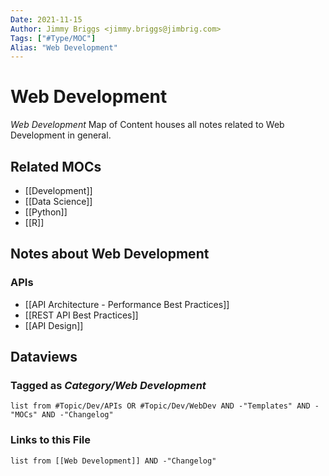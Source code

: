 ```yaml
---
Date: 2021-11-15
Author: Jimmy Briggs <jimmy.briggs@jimbrig.com>
Tags: ["#Type/MOC"]
Alias: "Web Development"
---
```


# Web Development

*Web Development* Map of Content houses all notes related to Web Development in general.

## Related MOCs

- [[Development]]
- [[Data Science]]
- [[Python]]
- [[R]]

## Notes about Web Development

### APIs


- [[API Architecture - Performance Best Practices]]
- [[REST API Best Practices]]
- [[API Design]]


## Dataviews

### Tagged as *Category/Web Development*

```dataview
list from #Topic/Dev/APIs OR #Topic/Dev/WebDev AND -"Templates" AND -"MOCs" AND -"Changelog"
```

### Links to this File

```dataview
list from [[Web Development]] AND -"Changelog"
```